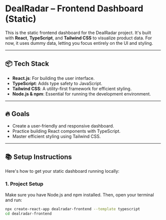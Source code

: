 # DealRadar – Frontend Dashboard (Static)

This is the static frontend dashboard for the DealRadar project. It's built with **React**, **TypeScript**, and **Tailwind CSS** to visualize product data. For now, it uses dummy data, letting you focus entirely on the UI and styling.

---

## 📦 Tech Stack

* **React.js**: For building the user interface.
* **TypeScript**: Adds type safety to JavaScript.
* **Tailwind CSS**: A utility-first framework for efficient styling.
* **Node.js & npm**: Essential for running the development environment.

---

## 🔥 Goals

* Create a user-friendly and responsive dashboard.
* Practice building React components with TypeScript.
* Master efficient styling using Tailwind CSS.

---

## 📚 Setup Instructions

Here's how to get your static dashboard running locally:

### 1. Project Setup

Make sure you have Node.js and npm installed. Then, open your terminal and run:

```bash
npx create-react-app dealradar-frontend --template typescript
cd dealradar-frontend